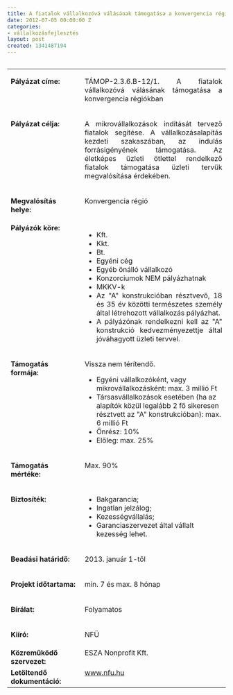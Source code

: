 ```yaml
---
title: A fiatalok vállalkozóvá válásának támogatása a konvergencia régiókban (B)
date: 2012-07-05 00:00:00 Z
categories:
- vállalkozásfejlesztés
layout: post
created: 1341487194
---
```


<table align="left" border="0" cellpadding="0" cellspacing="0"><tbody><tr><td valign="top" width="187"><p><strong>Pályázat címe:</strong></p></td><td valign="top" width="428"><p style="text-align: justify;">TÁMOP-2.3.6.B-12/1. A fiatalok vállalkozóvá válásának támogatása a konvergencia régiókban</p></td></tr><tr><td valign="top" width="187"><p><strong>Pályázat célja:</strong></p></td><td style="text-align: left;" valign="top" width="428"><p style="text-align: justify;">A mikrovállalkozások indítását tervező fiatalok segítése. A vállalkozásalapítás kezdeti szakaszában, az indulás forrásigényének támogatása. Az életképes üzleti ötlettel rendelkező fiatalok támogatása üzleti tervük megvalósítása érdekében.</p></td></tr><tr><td valign="top" width="187"><p><strong>Megvalósítás helye:&nbsp;</strong></p></td><td valign="top" width="428"><p>Konvergencia régió</p></td></tr><tr align="left" valign="top"><td valign="top" width="187"><strong>Pályázók köre:</strong></td><td style="text-align: justify;" valign="top" width="428"><ul><li>Kft.</li><li>Kkt.</li><li>Bt.</li><li>Egyéni cég</li><li>Egyéb önálló vállalkozó</li><li>Konzorciumok NEM pályázhatnak</li><li>MKKV-k</li><li>Az "A" konstrukcióban résztvevő, 18 és 35 év közötti természetes személy által létrehozott vállalkozás pályázhat.</li><li>A pályázónak rendelkezni kell az "A" konstrukció kedvezményezettje által jóváhagyott üzleti tervvel.</li></ul></td></tr><tr><td valign="top" width="187"><p><strong>Támogatás formája:</strong></p></td><td valign="top" width="428"><p>Vissza nem térítendő.</p><ul><li>Egyéni vállalkozóként, vagy mikrovállalkozásként: max. 3 millió Ft</li><li>Társasvállalkozások esetében (ha az alapítók közül legalább 2 fő sikeresen résztvett az "A" konstrukcióban): max. 6 millió Ft</li><li>Önrész: 10%</li><li>Előleg: max. 25%</li></ul></td></tr><tr><td valign="top" width="187"><p><strong>Támogatás mértéke:</strong></p></td><td valign="top" width="428"><p>Max. 90%</p></td></tr><tr><td valign="top" width="187"><p><strong>Biztosíték:</strong></p></td><td valign="top" width="428"><ul><li>Bakgarancia;</li><li>Ingatlan jelzálog;</li><li>Kezességvállalás;</li><li>Garanciaszervezet által vállalt kezesség lehet.</li></ul></td></tr><tr><td valign="top" width="187"><p><strong>Beadási határidő:</strong></p></td><td valign="top" width="428"><p>2013. január 1-től</p></td></tr><tr><td valign="top" width="187"><p><strong>Projekt időtartama:</strong></p></td><td valign="top" width="428"><p>min. 7 és max. 8 hónap</p></td></tr><tr><td valign="top" width="187"><p><strong>Bírálat:</strong></p></td><td valign="top" width="428"><p>Folyamatos</p></td></tr><tr><td valign="top" width="187"><p><strong>Kiíró:</strong></p></td><td valign="top" width="428"><p>NFÜ</p></td></tr><tr><td valign="top" width="187"><strong>Közreműködő szervezet:</strong></td><td valign="top" width="428">ESZA Nonprofit Kft.</td></tr><tr><td valign="top" width="187"><strong>Letöltendő dokumentáció:</strong></td><td valign="top" width="428"><a href="http://www.nfu.hu/">www.nfu.hu</a></td></tr></tbody></table>
